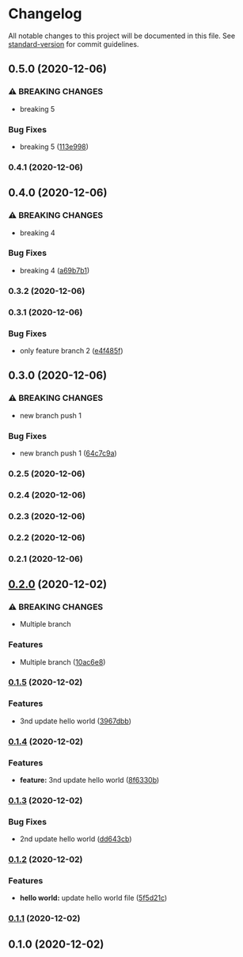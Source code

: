 # Changelog

All notable changes to this project will be documented in this file. See [standard-version](https://github.com/conventional-changelog/standard-version) for commit guidelines.

## 0.5.0 (2020-12-06)


### ⚠ BREAKING CHANGES

* breaking 5

### Bug Fixes

* breaking 5 ([113e998](https://github.com/murad357/java-maven-standard-version-sample-master/commit/113e99881a201bdeaab90aa06f74a4df6eead558))

### 0.4.1 (2020-12-06)

## 0.4.0 (2020-12-06)


### ⚠ BREAKING CHANGES

* breaking 4

### Bug Fixes

* breaking 4 ([a69b7b1](https://github.com/murad357/java-maven-standard-version-sample-master/commit/a69b7b133b0c59c15d97caed7756806d7331ddfe))

### 0.3.2 (2020-12-06)

### 0.3.1 (2020-12-06)


### Bug Fixes

* only feature branch 2 ([e4f485f](https://github.com/murad357/java-maven-standard-version-sample-master/commit/e4f485fd3a38b2f8d82718a3b4109c78f3d0e0e1))

## 0.3.0 (2020-12-06)


### ⚠ BREAKING CHANGES

* new branch push 1

### Bug Fixes

* new branch push 1 ([64c7c9a](https://github.com/murad357/java-maven-standard-version-sample-master/commit/64c7c9a1360334204782ba0ee6bce015d6b78396))

### 0.2.5 (2020-12-06)

### 0.2.4 (2020-12-06)

### 0.2.3 (2020-12-06)

### 0.2.2 (2020-12-06)

### 0.2.1 (2020-12-06)

## [0.2.0](https://github.com/murad357/java-maven-standard-version-sample-master/compare/v0.1.5...v0.2.0) (2020-12-02)


### ⚠ BREAKING CHANGES

* Multiple branch

### Features

* Multiple branch ([10ac6e8](https://github.com/murad357/java-maven-standard-version-sample-master/commit/10ac6e800c6e473d54b895c4748ee155a7ca6b7c))

### [0.1.5](https://github.com/murad357/java-maven-standard-version-sample-master/compare/v0.1.4...v0.1.5) (2020-12-02)


### Features

* 3nd update hello world ([3967dbb](https://github.com/murad357/java-maven-standard-version-sample-master/commit/3967dbb21c9b55f6186b1f4c263075d1f4c2d80f))

### [0.1.4](https://github.com/murad357/java-maven-standard-version-sample-master/compare/v0.1.3...v0.1.4) (2020-12-02)


### Features

* **feature:** 3nd update hello world ([8f6330b](https://github.com/murad357/java-maven-standard-version-sample-master/commit/8f6330b47bd1967fecbf1f191be099267983ce8e))

### [0.1.3](https://github.com/murad357/java-maven-standard-version-sample-master/compare/v0.1.2...v0.1.3) (2020-12-02)


### Bug Fixes

* 2nd update hello world ([dd643cb](https://github.com/murad357/java-maven-standard-version-sample-master/commit/dd643cbfe5e1af8640a03a75e7e7f693593ca194))

### [0.1.2](https://github.com/murad357/java-maven-standard-version-sample-master/compare/v0.1.1...v0.1.2) (2020-12-02)


### Features

* **hello world:** update hello world file ([5f5d21c](https://github.com/murad357/java-maven-standard-version-sample-master/commit/5f5d21cec43f5119c4cff538923cf25608c98b5b))

### [0.1.1](https://github.com/murad357/java-maven-standard-version-sample-master/compare/v0.1.0...v0.1.1) (2020-12-02)

## 0.1.0 (2020-12-02)
